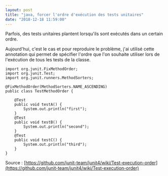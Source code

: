 ```yaml
---
layout: post
title: "java, forcer l'ordre d'exécution des tests unitaires"
date: "2018-12-18 11:59:00"
---
```

Parfois, des tests unitaires plantent lorsqu'ils sont exécutés dans un certain ordre.

Aujourd'hui, c'est le cas et pour reproduire le problème, j'ai utilisé cette annotation qui permet de spécifier l'ordre que l'on souhaite utiliser lors de l'exécution de tous les tests de la classe.


```
import org.junit.FixMethodOrder;
import org.junit.Test;
import org.junit.runners.MethodSorters;

@FixMethodOrder(MethodSorters.NAME_ASCENDING)
public class TestMethodOrder {

    @Test
    public void testA() {
        System.out.println("first");
    }
    @Test
    public void testB() {
        System.out.println("second");
    }
    @Test
    public void testC() {
        System.out.println("third");
    }
}
```

Source : [https://github.com/junit-team/junit4/wiki/Test-execution-order](https://github.com/junit-team/junit4/wiki/Test-execution-order)

